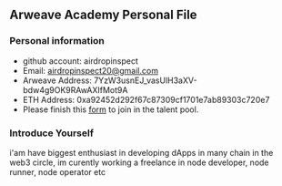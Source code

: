 ## Arweave Academy Personal File

### Personal information

- github account: airdropinspect
- Email: airdropinspect20@gmail.com
- Arweave Address: 7YzW3usnEJ_vasUlH3aXV-bdw4g9OK9RAwAXIfMot9A
- ETH Address: 0xa92452d292f67c87309cf1701e7ab89303c720e7
- Please finish this [form](https://docs.google.com/forms/d/e/1FAIpQLSfWA5fIIcBgmRppm3jNz5vmf9Mai_QMVil-2pO4r7YKn_Zhtw/viewform?usp=sf_link) to join in the talent pool.

### Introduce Yourself
 i'am have biggest enthusiast in developing dApps in many chain in the web3 circle, im curently working a freelance in node developer, node runner, node operator etc
